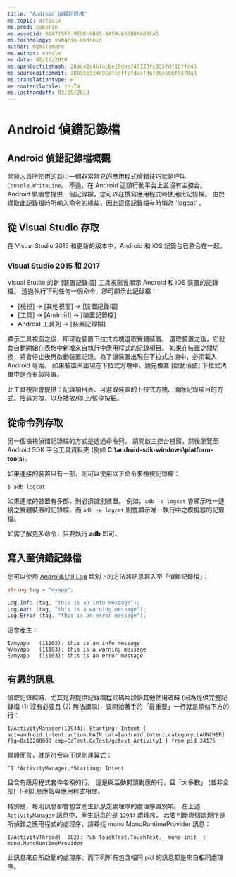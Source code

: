 ```yaml
---
title: "Android 偵錯記錄檔"
ms.topic: article
ms.prod: xamarin
ms.assetid: 01A715FE-9E9D-9B85-8A59-6568D8A09CA5
ms.technology: xamarin-android
author: mgmclemore
ms.author: mamcle
ms.date: 02/16/2018
ms.openlocfilehash: 26ac42e4b7acbe19dee746130fc335fdf18ffc46
ms.sourcegitcommit: 30055c534d9caf5dffcfdeafd6f08e666fb870a8
ms.translationtype: HT
ms.contentlocale: zh-TW
ms.lasthandoff: 03/09/2018
---
```

# <a name="android-debug-log"></a>Android 偵錯記錄檔

## <a name="android-debug-log-overview"></a>Android 偵錯記錄檔概觀

開發人員所使用的其中一個非常常見的應用程式偵錯技巧就是呼叫 `Console.WriteLine`。 不過，在 Android 這類行動平台上並沒有主控台。 Android 裝置會提供一個記錄檔，您可以在撰寫應用程式時使用此記錄檔。 由於擷取此記錄檔時所輸入命令的緣故，因此這個記錄檔有時稱為 'logcat' 。

## <a name="accessing-from-visual-studio"></a>從 Visual Studio 存取

在 Visual Studio 2015 和更新的版本中，Android 和 iOS 記錄台已整合在一起。

### <a name="visual-studio-2015--2017"></a>Visual Studio 2015 和 2017

Visual Studio 的新 [裝置記錄檔] 工具視窗會顯示 Android 和 iOS 裝置的記錄檔。 透過執行下列任何一個命令，即可顯示此記錄檔： 

-   [檢視] -> [其他視窗] -> [裝置記錄檔]
-   [工具] -> [Android] -> [裝置記錄檔]
-   Android 工具列 -> [裝置記錄檔]

顯示工具視窗之後，即可從裝置下拉式方塊選取實體裝置。 選取裝置之後，它就會自動開始在表格中新增來自執行中應用程式的記錄項目。 如果在裝置之間切換，將會停止後再啟動裝置記錄。為了讓裝置出現在下拉式方塊中，必須載入 Android 專案。 如果裝置未出現在下拉式方塊中，請先檢查 [啟動偵錯] 下拉式清單中是否有該裝置。 

此工具視窗會提供：記錄項目表、可選取裝置的下拉式方塊、清除記錄項目的方式、搜尋方塊，以及播放/停止/暫停按鈕。 



## <a name="accessing-from-the-command-line"></a>從命令列存取

另一個檢視偵錯記錄檔的方式是透過命令列。 請開啟主控台視窗，然後瀏覽至 Android SDK 平台工具資料夾 (例如 **C:\android-sdk-windows\platform-tools**)。 

如果連接的裝置只有一部，則可以使用以下命令來檢視記錄檔：

```shell
$ adb logcat
```

如果連接的裝置有多部，則必須識別裝置。 例如，`adb -d logcat` 會顯示唯一連接之實體裝置的記錄檔，而 `adb -e logcat` 則會顯示唯一執行中之模擬器的記錄檔。 

如需了解更多命令，只要執行 **adb** 即可。



## <a name="writing-to-the-debug-log"></a>寫入至偵錯記錄檔

您可以使用 [Android.Util.Log](https://developer.xamarin.com/api/type/Android.Util.Log/) 類別上的方法將訊息寫入至「偵錯記錄檔」： 

```csharp
string tag = "myapp";

Log.Info (tag, "this is an info message");
Log.Warn (tag, "this is a warning message");
Log.Error (tag, "this is an error message");
```

這會產生：

```shell
I/myapp   (11103): this is an info message
W/myapp   (11103): this is a warning message
E/myapp   (11103): this is an error message
```


## <a name="interesting-messages"></a>有趣的訊息

讀取記錄檔時，尤其是要提供記錄檔程式碼片段給其他使用者時 (因為提供完整記錄檔 (1) 沒有必要且 (2) 無法讀取)，要開始著手的「最重要」一行就是類似下方的行：

```shell
I/ActivityManager(12944): Starting: Intent { act=android.intent.action.MAIN cat=[android.intent.category.LAUNCHER] flg=0x10200000 cmp=GcTest.GcTest/gctest.Activity1 } from pid 24175
```

具體而言，就是符合以下規則運算式：

```shell
^I.*ActivityManager.*Starting: Intent
```

且含有應用程式套件名稱的行。 這是與活動開頭對應的行，且「大多數」 (並非全部) 下列訊息應該與應用程式相關。 

特別是，每則訊息都會包含產生訊息之處理序的處理序識別項。 在上述 `ActivityManager` 訊息中，產生訊息的是 `12944` 處理序。 若要判斷哪個處理序是所偵錯之應用程式的處理序，請尋找 mono.MonoRuntimeProvider 訊息： 

```shell
I/ActivityThread(  602): Pub TouchTest.TouchTest.__mono_init__: mono.MonoRuntimeProvider
```

此訊息來自所啟動的處理序，而下列所有包含相同 pid 的訊息都是來自相同處理序。 
